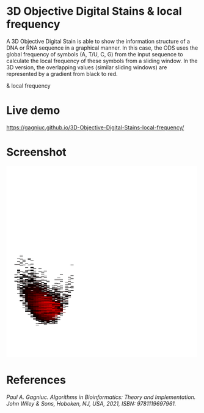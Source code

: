 # 3D Objective Digital Stains &amp; local frequency
A 3D Objective Digital Stain is able to show the information structure of a DNA or RNA sequence in a graphical manner. In this case, the ODS uses the global frequency of symbols  (A, T/U, C, G) from the input sequence to calculate the local frequency of these symbols from a sliding window. In the 3D version, the overlapping values (similar sliding windows) are represented by a gradient from black to red.


&amp; local frequency

# Live demo
https://gagniuc.github.io/3D-Objective-Digital-Stains-local-frequency/

# Screenshot
<kbd><img src="https://github.com/Gagniuc/3D-Objective-Digital-Stains-local-frequency/blob/main/3D%20Objective%20Digital%20Stains%20%26%20local%20frequency.png" /></kbd>

# References

<i>Paul A. Gagniuc. Algorithms in Bioinformatics: Theory and Implementation. John Wiley & Sons, Hoboken, NJ, USA, 2021, ISBN: 9781119697961.</i>
